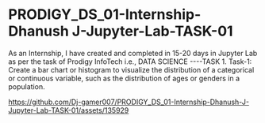 # PRODIGY_DS_01-Internship-Dhanush J-Jupyter-Lab-TASK-01
As an Internship, I have created and completed in 15-20 days in Jupyter Lab as per the task of Prodigy InfoTech i.e., DATA SCIENCE ----TASK 1. 
Task-1: Create a bar chart or histogram to visualize the distribution of a categorical or continuous variable, such as the distribution of ages or genders in a population.

https://github.com/Dj-gamer007/PRODIGY_DS_01-Internship-Dhanush-J-Jupyter-Lab-TASK-01/assets/135929
